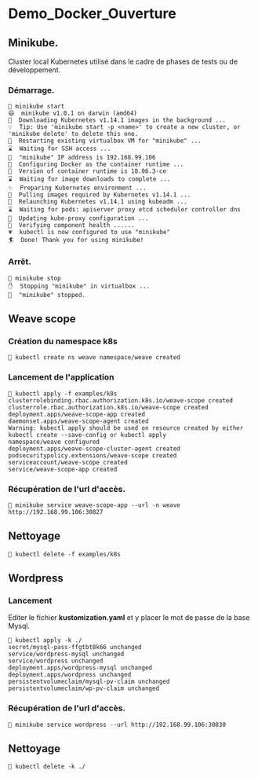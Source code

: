 # Demo_Docker_Ouverture
## Minikube.
Cluster local Kubernetes utilisé dans le cadre de phases de tests ou de développement.
### Démarrage.
``````````````````
🐳 minikube start
😄  minikube v1.0.1 on darwin (amd64)
🤹  Downloading Kubernetes v1.14.1 images in the background ...
💡  Tip: Use 'minikube start -p <name>' to create a new cluster, or 'minikube delete' to delete this one.
🔄  Restarting existing virtualbox VM for "minikube" ...
⌛  Waiting for SSH access ...
📶  "minikube" IP address is 192.168.99.106
🐳  Configuring Docker as the container runtime ...
🐳  Version of container runtime is 18.06.3-ce
⌛  Waiting for image downloads to complete ...
✨  Preparing Kubernetes environment ...
🚜  Pulling images required by Kubernetes v1.14.1 ...
🔄  Relaunching Kubernetes v1.14.1 using kubeadm ... 
⌛  Waiting for pods: apiserver proxy etcd scheduler controller dns
📯  Updating kube-proxy configuration ...
🤔  Verifying component health ......
💗  kubectl is now configured to use "minikube"
🏄  Done! Thank you for using minikube!
``````````````````  
### Arrêt.
```
🐳 minikube stop
✋  Stopping "minikube" in virtualbox ...
🛑  "minikube" stopped.
```
## Weave scope
### Création du namespace k8s
``
🐳 kubectl create ns weave
namespace/weave created
``
### Lancement de l'application
```````````
🐳 kubectl apply -f examples/k8s 
clusterrolebinding.rbac.authorization.k8s.io/weave-scope created
clusterrole.rbac.authorization.k8s.io/weave-scope created
deployment.apps/weave-scope-app created
daemonset.apps/weave-scope-agent created
Warning: kubectl apply should be used on resource created by either kubectl create --save-config or kubectl apply
namespace/weave configured
deployment.apps/weave-scope-cluster-agent created
podsecuritypolicy.extensions/weave-scope created
serviceaccount/weave-scope created
service/weave-scope-app created
```````````
### Récupération de l'url d'accès.
``
🐳 minikube service weave-scope-app --url -n weave
http://192.168.99.106:30827
``
## Nettoyage
`
🐳 kubectl delete -f examples/k8s 
`
## Wordpress
### Lancement
Editer le fichier **kustomization.yaml** et y placer le mot de passe de la base Mysql.
````````
🐳 kubectl apply -k ./
secret/mysql-pass-ffgtbt8k66 unchanged
service/wordpress-mysql unchanged
service/wordpress unchanged
deployment.apps/wordpress-mysql unchanged
deployment.apps/wordpress unchanged
persistentvolumeclaim/mysql-pv-claim unchanged
persistentvolumeclaim/wp-pv-claim unchanged
````````
### Récupération de l'url d'accès.
``
🐳 minikube service wordpress --url
http://192.168.99.106:30830
``
## Nettoyage
`
🐳 kubectl delete -k ./
`
